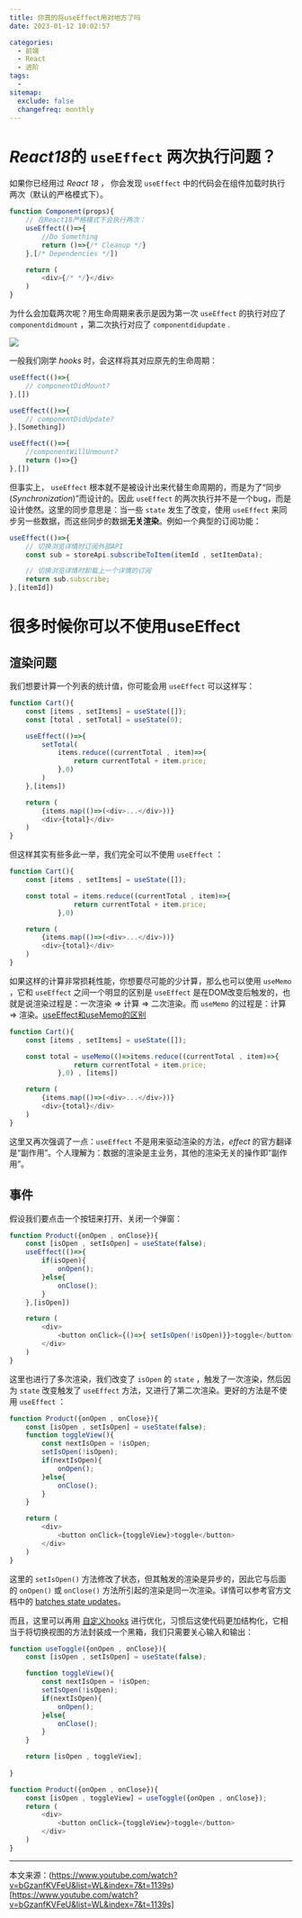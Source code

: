 ```yaml
---
title: 你真的将useEffect用对地方了吗
date: 2023-01-12 10:02:57

categories:
  - 前端
  - React
  - 进阶
tags:
  - 
sitemap:
  exclude: false
  changefreq: monthly
---
```


# *React18*的 `useEffect` 两次执行问题？

如果你已经用过 *React 18* ， 你会发现 `useEffect` 中的代码会在组件加载时执行两次（默认的严格模式下）。

```js
function Component(props){
    // 在React18严格模式下会执行两次：
    useEffect(()=>{
        //Do Something
        return ()=>{/* Cleanup */}
    },[/* Dependencies */])

    return (
        <div>{/* */}</div>
    )
}
```

为什么会加载两次呢？用生命周期来表示是因为第一次 `useEffect` 的执行对应了 `componentdidmount` ，第二次执行对应了 `componentdidupdate` .

![](https://linyc.oss-cn-beijing.aliyuncs.com/20230112104416.png)

一般我们刚学 *hooks* 时，会这样将其对应原先的生命周期：

```js
useEffect(()=>{
    // componentDidMount?
},[])

useEffect(()=>{
    // componentDidUpdate?
},[Something])

useEffect(()=>{
    //componentWillUnmount?
    return ()=>{}
},[])
```

但事实上， `useEffect` 根本就不是被设计出来代替生命周期的，而是为了“同步(*Synchronization*)”而设计的。因此 `useEffect` 的两次执行并不是一个bug，而是设计使然。这里的同步意思是：当一些 `state` 发生了改变，使用 `useEffect` 来同步另一些数据，而这些同步的数据**无关渲染**。例如一个典型的订阅功能：

```js
useEffect(()=>{
    // 切换浏览详情时订阅外部API
    const sub = storeApi.subscribeToItem(itemId , setItemData);

    // 切换浏览详情时卸载上一个详情的订阅
    return sub.subscribe;
},[itemId])
```

# 很多时候你可以不使用useEffect

## 渲染问题

我们想要计算一个列表的统计值，你可能会用 `useEffect` 可以这样写：

```js
function Cart(){
    const [items , setItems] = useState([]);
    const [total , setTotal] = useState(0);

    useEffect(()=>{
        setTotal(
            items.reduce((currentTotal , item)=>{
                return currentTotal + item.price;
            },0)
        )
    },[items])

    return (
        {items.map(()=>(<div>...</div>))}
        <div>{total}</div>
    )
}
```

但这样其实有些多此一举，我们完全可以不使用 `useEffect` ：

```js
function Cart(){
    const [items , setItems] = useState([]);

    const total = items.reduce((currentTotal , item)=>{
                return currentTotal + item.price;
            },0)

    return (
        {items.map(()=>(<div>...</div>))}
        <div>{total}</div>
    )
}
```

如果这样的计算非常损耗性能，你想要尽可能的少计算，那么也可以使用 `useMemo` ，它和 `useEffect` 之间一个明显的区别是 `useEffect` 是在DOM改变后触发的，也就是说渲染过程是：一次渲染 => 计算 => 二次渲染。而 `useMemo` 的过程是：计算 => 渲染。[useEffect和useMemo的区别](https://juejin.cn/post/7008433550307360798)

```js
function Cart(){
    const [items , setItems] = useState([]);

    const total = useMemo(()=>items.reduce((currentTotal , item)=>{
                return currentTotal + item.price;
            },0) , [items]) 

    return (
        {items.map(()=>(<div>...</div>))}
        <div>{total}</div>
    )
}
```

这里又再次强调了一点：`useEffect` 不是用来驱动渲染的方法，*effect* 的官方翻译是“副作用”。个人理解为：数据的渲染是主业务，其他的渲染无关的操作即“副作用”。


## 事件

假设我们要点击一个按钮来打开、关闭一个弹窗：

```js
function Product({onOpen , onClose}){
    const [isOpen , setIsOpen] = useState(false);
    useEffect(()=>{
        if(isOpen){
            onOpen();
        }else{
            onClose();
        }
    },[isOpen])

    return (
        <div>
            <button onClick={()=>{ setIsOpen(!isOpen)}}>toggle</button>
        </div>
    )
}
```

这里也进行了多次渲染，我们改变了 `isOpen` 的 `state` ，触发了一次渲染，然后因为 `state` 改变触发了 `useEffect` 方法，又进行了第二次渲染。更好的方法是不使用 `useEffect` ：

```js
function Product({onOpen , onClose}){
    const [isOpen , setIsOpen] = useState(false);
    function toggleView(){
        const nextIsOpen = !isOpen;
        setIsOpen(!isOpen);
        if(nextIsOpen){
            onOpen();
        }else{
            onClose();
        }
    }

    return (
        <div>
            <button onClick={toggleView}>toggle</button>
        </div>
    )
}
```

这里的 `setIsOpen()` 方法修改了状态，但其触发的渲染是异步的，因此它与后面的 `onOpen()` 或 `onClose()` 方法所引起的渲染是同一次渲染。详情可以参考官方文档中的 [batches state updates](https://beta.reactjs.org/learn/queueing-a-series-of-state-updates)。

而且，这里可以再用 [自定义hooks](/react/react16-react18/80.自定义hooks.html/) 进行优化，习惯后这使代码更加结构化，它相当于将切换视图的方法封装成一个黑箱，我们只需要关心输入和输出：

```js
function useToggle({onOpen , onClose}){
    const [isOpen , setIsOpen] = useState(false);

    function toggleView(){
        const nextIsOpen = !isOpen;
        setIsOpen(!isOpen);
        if(nextIsOpen){
            onOpen();
        }else{
            onClose();
        }
    }

    return [isOpen , toggleView];
    
}

function Product({onOpen , onClose}){
    const [isOpen , toggleView] = useToggle({onOpen , onClose});
    return (
        <div>
            <button onClick={toggleView}>toggle</button>
        </div>
    )
}
```


---

本文来源：(https://www.youtube.com/watch?v=bGzanfKVFeU&list=WL&index=7&t=1139s)[https://www.youtube.com/watch?v=bGzanfKVFeU&list=WL&index=7&t=1139s]



